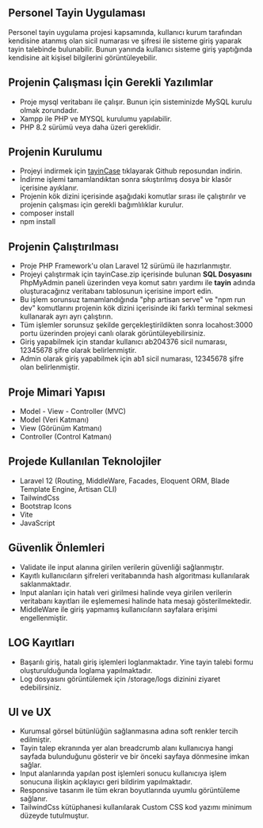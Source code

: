 ## Personel Tayin Uygulaması

Personel tayin uygulama projesi kapsamında, kullanıcı kurum tarafından kendisine atanmış olan sicil numarası ve şifresi ile sisteme giriş yaparak tayin talebinde bulunabilir. Bunun yanında kullanıcı sisteme giriş yaptığında kendisine ait kişisel bilgilerini görüntüleyebilir. 

## Projenin Çalışması İçin Gerekli Yazılımlar

- Proje mysql veritabanı ile çalışır. Bunun için sisteminizde MySQL kurulu olmak zorundadır.
- Xampp ile PHP ve MYSQL kurulumu yapılabilir.
- PHP 8.2 sürümü veya daha üzeri gereklidir. 

## Projenin Kurulumu

- Projeyi indirmek için [tayinCase](https://github.com/lazcansar/tayinCase) tıklayarak Github reposundan indirin.
- İndirme işlemi tamamlandıktan sonra sıkıştırılmış dosya bir klasör içerisine ayıklanır.
- Projenin kök dizini içerisinde aşağıdaki komutlar sırası ile çalıştırılır ve projenin çalışması için gerekli bağımlılıklar kurulur.
- composer install
- npm install

## Projenin Çalıştırılması

- Proje PHP Framework'u olan Laravel 12 sürümü ile hazırlanmıştır.
- Projeyi çalıştırmak için tayinCase.zip içerisinde bulunan <strong>SQL Dosyasını</strong> PhpMyAdmin paneli üzerinden veya komut satırı yardımı ile <strong>tayin</strong> adında oluşturacağınız veritabanı tablosunun içerisine import edin.
- Bu işlem sorunsuz tamamlandığında "php artisan serve" ve "npm run dev" komutlarını projenin kök dizini içerisinde iki farklı terminal sekmesi kullanarak ayrı ayrı çalıştırın.
- Tüm işlemler sorunsuz şekilde gerçekleştirildikten sonra locahost:3000 portu üzerinden projeyi canlı olarak görüntüleyebilirsiniz. 
- Giriş yapabilmek için standar kullanıcı ab204376 sicil numarası, 12345678 şifre olarak belirlenmiştir.
- Admin olarak giriş yapabilmek için ab1 sicil numarası, 12345678 şifre olan belirlenmiştir.

## Proje Mimari Yapısı

- Model - View - Controller (MVC)
- Model (Veri Katmanı)
- View (Görünüm Katmanı)
- Controller (Control Katmanı)

## Projede Kullanılan Teknolojiler

- Laravel 12 (Routing, MiddleWare, Facades, Eloquent ORM, Blade Template Engine, Artisan CLI)
- TailwindCss
- Bootstrap Icons
- Vite
- JavaScript

## Güvenlik Önlemleri

- Validate ile input alanına girilen verilerin güvenliği sağlanmıştır.
- Kayıtlı kullanıcıların şifreleri veritabanında hash algoritması kullanılarak saklanmaktadır.
- Input alanları için hatalı veri girilmesi halinde veya girilen verilerin veritabanı kayıtları ile eşlememesi halinde hata mesajı gösterilmektedir.
- MiddleWare ile giriş yapmamış kullanıcıların sayfalara erişimi engellenmiştir.

## LOG Kayıtları

- Başarılı giriş, hatalı giriş işlemleri loglanmaktadır. Yine tayin talebi formu oluşturulduğunda loglama yapılmaktadır.
- Log dosyasını görüntülemek için /storage/logs dizinini ziyaret edebilirsiniz.

## UI ve UX

- Kurumsal görsel bütünlüğün sağlanmasına adına soft renkler tercih edilmiştir. 
- Tayin talep ekranında yer alan breadcrumb alanı kullanıcıya hangi sayfada bulunduğunu gösterir ve bir önceki sayfaya dönmesine imkan sağlar.
- Input alanlarında yapılan post işlemleri sonucu kullanıcıya işlem sonucuna ilişkin açıklayıcı geri bildirim yapılmaktadır.
- Responsive tasarım ile tüm ekran boyutlarında uyumlu görüntüleme sağlanır.
- TailwindCss kütüphanesi kullanılarak Custom CSS kod yazımı minimum düzeyde tutulmuştur.
